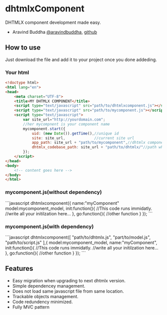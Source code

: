 dhtmlxComponent
===============

DHTMLX component development made easy.


* Aravind Buddha [@aravindbuddha](http://twitter.com/aravindbuddha "Aravind Twitter"), [github](https://github.com/aravindbuddha "Aravind Github") 


<h2>How to use</h2>
<p>Just download the file and add it to your project once you done addeding.</p>
<h3>Your html</h3>

``` html
<!doctype html>
<html lang="en">
<head>
    <meta charset="UTF-8">
    <title>MY DHTMLX COMPONENT</title>
    <script type="text/javascript" src="path/to/dhtmlxcomponent.js"></script>
    <script type="text/javascript" src="path/to/mycomponent.js"></script>
    <script type="text/javascript">
        var site_url="http://yourdomain.com";
        //her mycompnent is your component name
        mycomponent.start({
            uid: (new Date()).getTime(),//unique id
            site: site_url,             //current site url
            app_path: site_url + "path/to/mycomponent",//dhtmlx component path
            dhtmlx_codebase_path: site_url + "path/to/dhtmlx/"//path where your dhtmlx core lib reside.
        });
    </script>
</head>
<body>
    <!-- content goes here -->
</body>
</html>
```

<h3>mycomponent.js(without dependency)</h3>
```javascript
	dhtmlxcomponent({
		name:"myComponent"
		model:mycomponent_model,
		init:function(){
		//This code runs immidatly.
		//write all your initilzation here...
		},
		go:function(){
			//other function
		}
	});
``` 
<h3>mycomponent.js(with dependency)</h3>
```javascript
	dhtmlxcomponent([
	"path/to/dhtmlx.js",
	"part/to/model.js",
	"path/to/script.js"
	],{
		model:mycomponent_model,
		name:"myComponent",
		init:function(){
		//This code runs immidatly.
		//write all your initilzation here...
		},
		go:function(){
			//other function
		}
	});
``` 
<h2>Features</h2>
<ul>
	<li>Easy migration when upgrading to next dhtmlx version.</li>
	<li>Simple dependencey management.</li>
	<li>Does not load same javascript file from same location.</li>
	<li>Trackable objects management.</li>
	<li>Code redundency minimized.</li>
	<li>Fully MVC pattern</li>
</ul>
